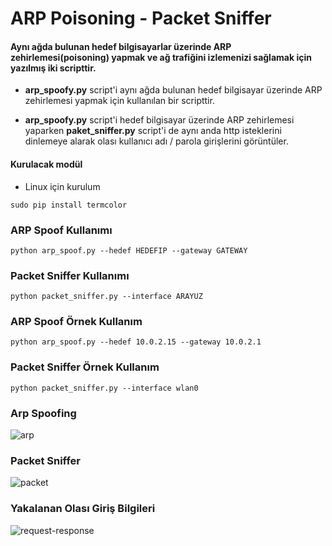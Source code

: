 # ARP Poisoning - Packet Sniffer

#### Aynı ağda bulunan hedef bilgisayarlar üzerinde ARP zehirlemesi(poisoning) yapmak ve ağ trafiğini izlemenizi sağlamak için yazılmış iki scripttir.



* **arp_spoofy.py** script'i aynı ağda bulunan hedef bilgisayar üzerinde ARP zehirlemesi yapmak için kullanılan bir scripttir.

* **arp_spoofy.py** script'i hedef bilgisayar üzerinde ARP zehirlemesi yaparken **paket_sniffer.py** script'i de aynı anda http isteklerini dinlemeye alarak olası kullanıcı adı / parola girişlerini görüntüler.


#### Kurulacak modül

* Linux için kurulum
```
sudo pip install termcolor
```


### ARP Spoof Kullanımı

```
python arp_spoof.py --hedef HEDEFIP --gateway GATEWAY
```

### Packet Sniffer Kullanımı
```
python packet_sniffer.py --interface ARAYUZ
```


### ARP Spoof Örnek Kullanım
```
python arp_spoof.py --hedef 10.0.2.15 --gateway 10.0.2.1
```

### Packet Sniffer Örnek Kullanım
```
python packet_sniffer.py --interface wlan0
```


### Arp Spoofing
![arp](https://user-images.githubusercontent.com/25087769/58845258-29b3d580-8683-11e9-8fd4-437720c2c57a.PNG)


### Packet Sniffer
![packet](https://user-images.githubusercontent.com/25087769/58845259-29b3d580-8683-11e9-9ae5-2b7d84e0c27a.PNG)



### Yakalanan Olası Giriş Bilgileri 
![request-response](https://user-images.githubusercontent.com/25087769/58845260-29b3d580-8683-11e9-9332-040b1e79ae94.PNG)



